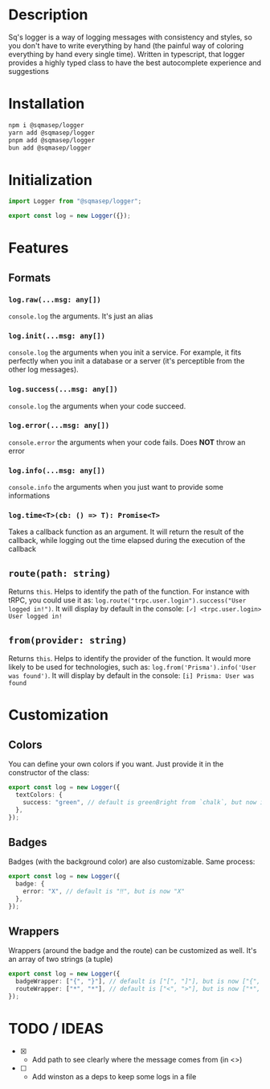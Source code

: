 # Description

Sq's logger is a way of logging messages with consistency and styles, so you don't have to write everything by hand (the painful way of coloring everything by hand every single time). Written in typescript, that logger provides a highly typed class to have the best autocomplete experience and suggestions

# Installation

```bash
npm i @sqmasep/logger
yarn add @sqmasep/logger
pnpm add @sqmasep/logger
bun add @sqmasep/logger
```

# Initialization

```ts
import Logger from "@sqmasep/logger";

export const log = new Logger({});
```

# Features

## Formats

### `log.raw(...msg: any[])`

`console.log` the arguments. It's just an alias

### `log.init(...msg: any[])`

`console.log` the arguments when you init a service. For example, it fits perfectly when you init a database or a server (it's perceptible from the other log messages).

### `log.success(...msg: any[])`

`console.log` the arguments when your code succeed.

### `log.error(...msg: any[])`

`console.error` the arguments when your code fails. Does **NOT** throw an error

### `log.info(...msg: any[])`

`console.info` the arguments when you just want to provide some informations

### `log.time<T>(cb: () => T): Promise<T>`

Takes a callback function as an argument. It will return the result of the callback, while logging out the time elapsed during the execution of the callback

## `route(path: string)`

Returns `this`.
Helps to identify the path of the function. For instance with tRPC, you could use it as: `log.route("trpc.user.login").success("User logged in!")`.
It will display by default in the console: `[✓] <trpc.user.login> User logged in!`

## `from(provider: string)`

Returns `this`.
Helps to identify the provider of the function. It would more likely to be used for technologies, such as: `log.from('Prisma').info('User was found')`.
It will display by default in the console: `[i] Prisma: User was found`

# Customization

## Colors

You can define your own colors if you want. Just provide it in the constructor of the class:

```ts
export const log = new Logger({
  textColors: {
    success: "green", // default is greenBright from `chalk`, but now it is green
  },
});
```

## Badges

Badges (with the background color) are also customizable. Same process:

```ts
export const log = new Logger({
  badge: {
    error: "X", // default is "‼", but is now "X"
  },
});
```

## Wrappers

Wrappers (around the badge and the route) can be customized as well. It's an array of two strings (a tuple)

```ts
export const log = new Logger({
  badgeWrapper: ["{", "}"], // default is ["[", "]"], but is now ["{", "}"]
  routeWrapper: ["*", "*"], // default is ["<", ">"], but is now ["*", "*"]
});
```

# TODO / IDEAS

- [x] - Add path to see clearly where the message comes from (in <>)
- [ ] - Add winston as a deps to keep some logs in a file
